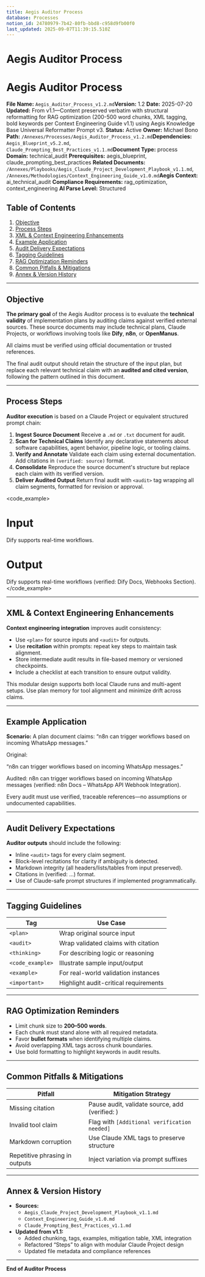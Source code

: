 ```yaml
---
title: Aegis Auditor Process
database: Processes
notion_id: 24780979-7b42-80fb-bbd8-c958d9fb00f0
last_updated: 2025-09-07T11:39:15.510Z
---
```


# Aegis Auditor Process


# Aegis Auditor Process


**File Name:** `Aegis_Auditor_Process_v1.2.md`**Version:** 1.2
**Date:** 2025-07-20
**Updated:** From v1.1—Content preserved verbatim with structural reformatting for RAG optimization (200-500 word chunks, XML tagging, bold keywords per Context Engineering Guide v1.1) using Aegis Knowledge Base Universal Reformatter Prompt v3.
**Status:** Active
**Owner:** Michael Bono
**Path:** `/Annexes/Processes/Aegis_Auditor_Process_v1.2.md`**Dependencies:** `Aegis_Blueprint_v5.2.md`, `Claude_Prompting_Best_Practices_v1.1.md`**Document Type:** process
**Domain:** technical\_audit
**Prerequisites:** aegis\_blueprint, claude\_prompting\_best\_practices
**Related Documents:** `/Annexes/Playbooks/Aegis_Claude_Project_Development_Playbook_v1.1.md`, `/Annexes/Methodologies/Context_Engineering_Guide_v1.0.md`**Aegis Context:** ai\_technical\_audit
**Compliance Requirements:** rag\_optimization, context\_engineering
**AI Parse Level:** Structured


## Table of Contents

1. [Objective](https://www.notion.so/238809797b42809ea93ce2bd1a8abefa?v=238809797b42803f89b2000cb0cd8e50&p=247809797b4280fbbbd8c958d9fb00f0&pm=s#objective)
2. [Process Steps](https://www.notion.so/238809797b42809ea93ce2bd1a8abefa?v=238809797b42803f89b2000cb0cd8e50&p=247809797b4280fbbbd8c958d9fb00f0&pm=s#process-steps)
3. [XML & Context Engineering Enhancements](https://www.notion.so/238809797b42809ea93ce2bd1a8abefa?v=238809797b42803f89b2000cb0cd8e50&p=247809797b4280fbbbd8c958d9fb00f0&pm=s#xml--context-engineering-enhancements)
4. [Example Application](https://www.notion.so/238809797b42809ea93ce2bd1a8abefa?v=238809797b42803f89b2000cb0cd8e50&p=247809797b4280fbbbd8c958d9fb00f0&pm=s#example-application)
5. [Audit Delivery Expectations](https://www.notion.so/238809797b42809ea93ce2bd1a8abefa?v=238809797b42803f89b2000cb0cd8e50&p=247809797b4280fbbbd8c958d9fb00f0&pm=s#audit-delivery-expectations)
6. [Tagging Guidelines](https://www.notion.so/238809797b42809ea93ce2bd1a8abefa?v=238809797b42803f89b2000cb0cd8e50&p=247809797b4280fbbbd8c958d9fb00f0&pm=s#tagging-guidelines)
7. [RAG Optimization Reminders](https://www.notion.so/238809797b42809ea93ce2bd1a8abefa?v=238809797b42803f89b2000cb0cd8e50&p=247809797b4280fbbbd8c958d9fb00f0&pm=s#rag-optimization-reminders)
8. [Common Pitfalls & Mitigations](https://www.notion.so/238809797b42809ea93ce2bd1a8abefa?v=238809797b42803f89b2000cb0cd8e50&p=247809797b4280fbbbd8c958d9fb00f0&pm=s#common-pitfalls--mitigations)
9. [Annex & Version History](https://www.notion.so/238809797b42809ea93ce2bd1a8abefa?v=238809797b42803f89b2000cb0cd8e50&p=247809797b4280fbbbd8c958d9fb00f0&pm=s#annex--version-history)

---


## Objective


**The primary goal** of the Aegis Auditor process is to evaluate the **technical validity** of implementation plans by auditing claims against verified external sources. These source documents may include technical plans, Claude Projects, or workflows involving tools like **Dify**, **n8n**, or **OpenManus**.


<important>


All claims must be verified using official documentation or trusted references.


</important>


The final audit output should retain the structure of the input plan, but replace each relevant technical claim with an **audited and cited version**, following the pattern outlined in this document.


---


## Process Steps


**Auditor execution** is based on a Claude Project or equivalent structured prompt chain:

1. **Ingest Source Document**
Receive a `.md` or `.txt` document for audit.
2. **Scan for Technical Claims**
Identify any declarative statements about software capabilities, agent behavior, pipeline logic, or tooling claims.
3. **Verify and Annotate**
Validate each claim using external documentation. Add citations in `(verified: source)` format.
4. **Consolidate**
Reproduce the source document's structure but replace each claim with its verified version.
5. **Deliver Audited Output**
Return final audit with `<audit>` tag wrapping all claim segments, formatted for revision or approval.

\<code\_example>


# Input


Dify supports real-time workflows.


# Output


<audit>Dify supports real-time workflows (verified: Dify Docs, Webhooks Section).</audit>
\</code\_example>


---


## XML & Context Engineering Enhancements


**Context engineering integration** improves audit consistency:

- Use `<plan>` for source inputs and `<audit>` for outputs.
- Use **recitation** within prompts: repeat key steps to maintain task alignment.
- Store intermediate audit results in file-based memory or versioned checkpoints.
- Include a checklist at each transition to ensure output validity.

<thinking>


This modular design supports both local Claude runs and multi-agent setups. Use plan memory for tool alignment and minimize drift across claims.


</thinking>


---


## Example Application


**Scenario:** A plan document claims: “n8n can trigger workflows based on incoming WhatsApp messages.”


<example>


Original:


“n8n can trigger workflows based on incoming WhatsApp messages.”


Audited: <audit>n8n can trigger workflows based on incoming WhatsApp messages (verified: n8n Docs – WhatsApp API Webhook Integration).</audit> </example>


<important>


Every audit must use verified, traceable references—no assumptions or undocumented capabilities.


</important>


---


## Audit Delivery Expectations


**Auditor outputs** should include the following:

- Inline `<audit>` tags for every claim segment.
- Block-level recitations for clarity if ambiguity is detected.
- Markdown integrity (all headers/lists/tables from input preserved).
- Citations in (verified: ...) format.
- Use of Claude-safe prompt structures if implemented programmatically.

---


## Tagging Guidelines


| Tag              | Use Case                              |
| ---------------- | ------------------------------------- |
| `<plan>`         | Wrap original source input            |
| `<audit>`        | Wrap validated claims with citation   |
| `<thinking>`     | For describing logic or reasoning     |
| `<code_example>` | Illustrate sample input/output        |
| `<example>`      | For real-world validation instances   |
| `<important>`    | Highlight audit-critical requirements |


---


## RAG Optimization Reminders

- Limit chunk size to **200–500 words**.
- Each chunk must stand alone with all required metadata.
- Favor **bullet formats** when identifying multiple claims.
- Avoid overlapping XML tags across chunk boundaries.
- Use bold formatting to highlight keywords in audit results.

---


## Common Pitfalls & Mitigations


| Pitfall                        | Mitigation Strategy                            |
| ------------------------------ | ---------------------------------------------- |
| Missing citation               | Pause audit, validate source, add (verified: ) |
| Invalid tool claim             | Flag with `[Additional verification needed]`   |
| Markdown corruption            | Use Claude XML tags to preserve structure      |
| Repetitive phrasing in outputs | Inject variation via prompt suffixes           |


---


## Annex & Version History

- **Sources:**
    - `Aegis_Claude_Project_Development_Playbook_v1.1.md`
    - `Context_Engineering_Guide_v1.0.md`
    - `Claude_Prompting_Best_Practices_v1.1.md`
- **Updated from v1.1:**
    - Added chunking, tags, examples, mitigation table, XML integration
    - Refactored “Steps” to align with modular Claude Project design
    - Updated file metadata and compliance references

---


**End of Auditor Process**


